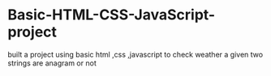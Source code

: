 # Basic-HTML-CSS-JavaScript-project
built a project using basic html ,css ,javascript to check weather a given two strings are anagram or not 
